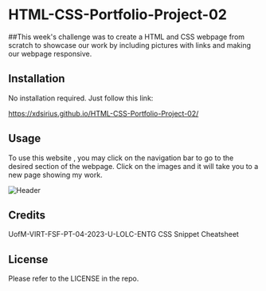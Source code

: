 # HTML-CSS-Portfolio-Project-02
##This week's challenge was to create a HTML and CSS webpage from scratch to showcase our work by including pictures with links and making our webpage responsive.

## Installation

No installation required.
Just follow this link:

https://xdsirius.github.io/HTML-CSS-Portfolio-Project-02/

## Usage
To use this website , you may click on the navigation bar to go to the desired section of the webpage. Click on the images and it will take you to a new page showing my work.

![Header](https://github.com/XDSirius/HTML-CSS-Portfolio-Project-02/blob/assets/readme-images/header_screenshot.jfif "Header Image")

## Credits

UofM-VIRT-FSF-PT-04-2023-U-LOLC-ENTG
CSS Snippet Cheatsheet

## License
Please refer to the LICENSE in the repo.